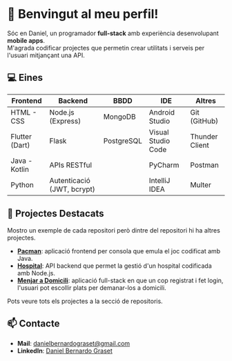 # 👋 Benvingut al meu perfil!

Sóc en Daniel, un programador **full-stack** amb experiència desenvolupant **mobile apps**.  
M'agrada codificar projectes que permetin crear utilitats i serveis per l'usuari mitjançant una API.

## 💻 Eines

|    **Frontend**         | **Backend**                | **BBDD**                | **IDE**                  | **Altres**      |
|-----------------------|----------------------------|--------------------------|--------------------------|-----------------------|
| HTML - CSS            | Node.js (Express)          | MongoDB                 | Android Studio           | Git (GitHub)          |
| Flutter (Dart)       | Flask                      | PostgreSQL              | Visual Studio Code       | Thunder Client        |
| Java - Kotlin         | APIs RESTful               |                          | PyCharm                  | Postman               |
| Python               | Autenticació (JWT, bcrypt) |                          | IntelliJ IDEA            | Multer                      |

## 🚀 Projectes Destacats

Mostro un exemple de cada repositori però dintre del repositori hi ha altres projectes.

- **[Pacman](https://github.com/db110513/frontend/tree/main/java/jocs/jocs2D/pacman)**: aplicació frontend per consola que emula el joc codificat amb Java.
- **[Hospital](https://github.com/db110513/backend/tree/main/APIs/js/hospital)**: API backend que permet la gestió d'un hospital codificada amb Node.js.
- **[Menjar a Domicili](https://github.com/db110513/fullstack/tree/main/flutterNode.js/compraMenjar)**: aplicació full-stack en que un cop registrat i fet login, l'usuari pot escollir plats per demanar-los a domicili.

Pots veure tots els projectes a la secció de repositoris.

## 📫 Contacte

- **Mail**: danielbernardograset@gmail.com
- **LinkedIn**: [Daniel Bernardo Graset](https://www.linkedin.com/in/daniel-bernardo-graset-37b36827b/)

